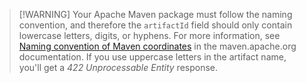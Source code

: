 >[!WARNING] Your Apache Maven package must follow the naming convention, and therefore the `artifactId` field should only contain lowercase letters, digits, or hyphens. For more information, see [Naming convention of Maven coordinates](https://maven.apache.org/guides/mini/guide-naming-conventions.html) in the maven.apache.org documentation. If you use uppercase letters in the artifact name, you'll get a _422 Unprocessable Entity_ response.

